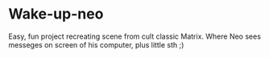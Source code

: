 # Wake-up-neo
Easy, fun project recreating scene from cult classic Matrix. Where Neo sees messeges on screen of his computer, plus little sth ;)
